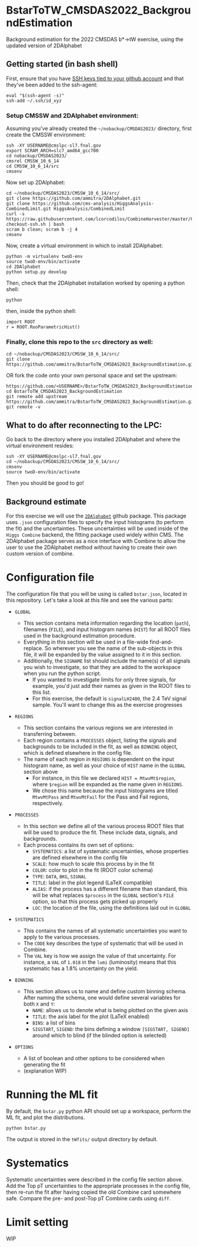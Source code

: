 # BstarToTW_CMSDAS2022_BackgroundEstimation
Background estimation for the 2022 CMSDAS b*->tW exercise, using the updated version of 2DAlphabet

## Getting started (in bash shell)

First, ensure that you have [SSH keys tied to your github account](https://docs.github.com/en/authentication/connecting-to-github-with-ssh/generating-a-new-ssh-key-and-adding-it-to-the-ssh-agent) and that they've been added to the ssh-agent:
```
eval "$(ssh-agent -s)"
ssh-add ~/.ssh/id_xyz
```

### Setup CMSSW and 2DAlphabet environment:
Assuming you've already created the `~/nobackup/CMSDAS2023/` directory, first create the CMSSW environment:
```
ssh -XY USERNAME@cmslpc-sl7.fnal.gov
export SCRAM_ARCH=slc7_amd64_gcc700
cd nobackup/CMSDAS2023/
cmsrel CMSSW_10_6_14
cd CMSSW_10_6_14/src
cmsenv
```

Now set up 2DAlphabet:
```
cd ~/nobackup/CMSDAS2023/CMSSW_10_6_14/src/
git clone https://github.com/ammitra/2DAlphabet.git
git clone https://github.com/cms-analysis/HiggsAnalysis-CombinedLimit.git HiggsAnalysis/CombinedLimit
curl -s https://raw.githubusercontent.com/lcorcodilos/CombineHarvester/master/CombineTools/scripts/sparse-checkout-ssh.sh | bash
scram b clean; scram b -j 4
cmsenv
```

Now, create a virtual environment in which to install 2DAlphabet:
```
python -m virtualenv twoD-env
source twoD-env/bin/activate
cd 2DAlphabet
python setup.py develop
```

Then, check that the 2DAlphabet installation worked by opening a python shell:
```
python
```
then, inside the python shell:
```
import ROOT
r = ROOT.RooParametricHist()
```

### Finally, clone this repo to the `src` directory as well:
```
cd ~/nobackup/CMSDAS2023/CMSSW_10_6_14/src/
git clone https://github.com/ammitra/BstarToTW_CMSDAS2023_BackgroundEstimation.git
```
OR fork the code onto your own personal space and set the upstream:
```
https://github.com/<USERNAME>/BstarToTW_CMSDAS2023_BackgroundEstimation.git
cd BstarToTW_CMSDAS2023_BackgroundEstimation
git remote add upstream https://github.com/ammitra/BstarToTW_CMSDAS2023_BackgroundEstimation.git
git remote -v
```

## What to do after reconnecting to the LPC:
Go back to the directory where you installed 2DAlphabet and where the virtual environment resides:
```
ssh -XY USERNAME@cmslpc-sl7.fnal.gov
cd ~/nobackup/CMSDAS2023/CMSSW_10_6_14/src/
cmsenv
source twoD-env/bin/activate
```
Then you should be good to go!

## Background estimate
For this exercise we will use the [`2DAlphabet`](https://github.com/lcorcodilos/2DAlphabet/tree/refactor) github package. This package uses `.json` configuration files to specify the input histograms (to perform the fit) and the uncertainties. These uncertainties will be used inside of the `Higgs Combine` backend, the fitting package used widely within CMS. The 2DAlphabet package serves as a nice interface with Combine to allow the user to use the 2DAlphabet method without having to create their own custom version of combine. 

# Configuration file

The configuration file that you will be using is called `bstar.json`, located in this repository. Let's take a look at this file and see the various parts:

* `GLOBAL`
  - This section contains meta information regarding the location (`path`), filenames (`FILE`), and input histogram names (`HIST`) for all ROOT files used in the background estimation procedure.
  - Everything in this section will be used in a file-wide find-and-replace. So wherever you see the name of the sub-objects in this file, it will be expanded by the value assigned to it in this section. 
  - Additionally, the `SIGNAME` list should include the name(s) of all signals you wish to investigate, so that they are added to the workspace when you run the python script.
    - If you wanted to investigate limits for only three signals, for example, you'd just add their names as given in the ROOT files to this list. 
    - For this exercise, the default is `signalLH2400`, the 2.4 TeV signal sample. You'll want to change this as the exercise progresses

* `REGIONS`
  - This section contains the various regions we are interested in transferring between.
  - Each region contains a `PROCESSES` object, listing the signals and backgrounds to be included in the fit, as well as  `BINNING` object, which is defined elsewhere in the config file.
  - The name of each region in `REGIONS` is dependent on the input histogram name, as well as your choice of `HIST` name in the `GLOBAL` section above
    - For instance, in this file we declared `HIST = MtwvMt$region`, where `$region` will be expanded as the name given in `REGIONS`. 
    - We chose this name because the input histograms are titled `MtwvMtPass` and `MtwvMtFail` for the Pass and Fail regions, respectively. 

* `PROCESSES`
  - In this section we define all of the various process ROOT files that will be used to produce the fit. These include data, signals, and backgrounds.
  - Each process contains its own set of options:
    - `SYSTEMATICS`: a list of systematic uncertainties, whose properties are defined elsewhere in the config file
    - `SCALE`: how much to scale this process by in the fit
    - `COLOR`: color to plot in the fit (ROOT color schema)
    - `TYPE`: `DATA`, `BKG`, `SIGNAL`
    - `TITLE`: label in the plot legend (LaTeX compatible)
    - `ALIAS`: if the process has a different filename than standard, this will be what replaces `$process` in the `GLOBAL` section's `FILE` option, so that this process gets picked up properly
    - `LOC`: the location of the file, using the definitions laid out in `GLOBAL`

* `SYSTEMATICS`
  - This contains the names of all systematic uncertainties you want to apply to the various processes.
  - The `CODE` key describes the type of systematic that will be used in Combine.
  - The `VAL` key is how we assign the value of that uncertainty. For instance, a `VAL` of `1.018` in the `lumi` (luminosity) means that this systematic has a 1.8% uncertainty on the yield.

* `BINNING`
  - This section allows us to name and define custom binning schema. After naming the schema, one would define several variables for both `X` and `Y`:
    - `NAME`: allows us to denote what is being plotted on the given axis
    - `TITLE`: the axis label for the plot (LaTeX enabled)
    - `BINS`: a list of bins
    - `SIGSTART`, `SIGEND`: the bins defining a window `[SIGSTART, SIGEND]` around which to blind (if the blinded option is selected)

* `OPTIONS`
  - A list of boolean and other options to be considered when generating the fit
  - (explanation WIP)

# Running the ML fit
By default, the `bstar.py` python API should set up a workspace, perform the ML fit, and plot the distributions. 

```
python bstar.py
```

The output is stored in the `tWfits/` output directory by default.

# Systematics
Systematic uncertainties were described in the config file section above. Add the Top pT uncertainties to the appropriate processes in the config file, then re-run the fit after having copied the old Combine card somewhere safe. Compare the pre- and post-Top pT Combine cards using `diff`.

# Limit setting
WIP
